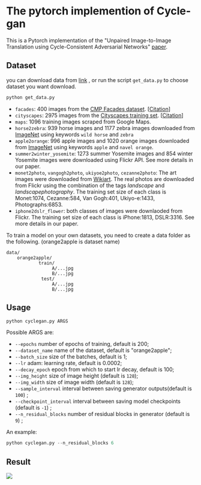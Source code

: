 # The pytorch implemention of Cycle-gan

This is a Pytorch implementation of the "Unpaired Image-to-Image Translation using Cycle-Consistent Adversarial Networks"  [paper](<https://arxiv.org/abs/1703.10593>).

 

## Dataset

you can download data from [link](<https://people.eecs.berkeley.edu/~taesung_park/CycleGAN/datasets/>) , or run the script `get_data.py` to choose dataset you want download.

```python
python get_data.py
```

- `facades`: 400 images from the [CMP Facades dataset](http://cmp.felk.cvut.cz/~tylecr1/facade). [[Citation](datasets/bibtex/facades.tex)]
- `cityscapes`: 2975 images from the [Cityscapes training set](https://www.cityscapes-dataset.com). [[Citation](datasets/bibtex/cityscapes.tex)]
- `maps`: 1096 training images scraped from Google Maps.
- `horse2zebra`: 939 horse images and 1177 zebra images downloaded from [ImageNet](http://www.image-net.org) using keywords `wild horse` and `zebra`
- `apple2orange`: 996 apple images and 1020 orange images downloaded from [ImageNet](http://www.image-net.org) using keywords `apple` and `navel orange`.
- `summer2winter_yosemite`: 1273 summer Yosemite images and 854 winter Yosemite images were downloaded using Flickr API. See more details in our paper.
- `monet2photo`, `vangogh2photo`, `ukiyoe2photo`, `cezanne2photo`: The art images were downloaded from [Wikiart](https://www.wikiart.org/). The real photos are downloaded from Flickr using the combination of the tags *landscape* and *landscapephotography*. The training set size of each class is Monet:1074, Cezanne:584, Van Gogh:401, Ukiyo-e:1433, Photographs:6853.
- `iphone2dslr_flower`: both classes of images were downlaoded from Flickr. The training set size of each class is iPhone:1813, DSLR:3316. See more details in our paper.

To train a model on your own datasets, you need to create a data folder as the following. (orange2apple is dataset name)

```
data/
	orange2apple/
			train/
				 A/...jpg
				 B/...jpg
			 test/
				 A/...jpg
				 B/...jpg
```



## Usage
`python cyclegan.py ARGS`

Possible ARGS are:
+  `--epochs` number of epochs of training, default is 200;
+  `--dataset_name` name of the dataset, default is "orange2apple";
+  `--batch_size` size of the batches, default is 1;
+  `--lr` adam: learning rate, default is 0.0002;
+  `--decay_epoch` epoch from which to start lr decay, default is 100;
+  `--img_height` size of image height (default is `128`);
+  `--img_width` size of image width (default is `128`);
+  `--sample_interval` interval between saving generator outputs(default is `100`) ;
+  `--checkpoint_interval` interval between saving model checkpoints (default is `-1`) ;
+  `--n_residual_blocks` number of residual blocks in generator (default is `9`) ;

An example:

```python
python cyclegan.py --n_residual_blocks 6 
```



## Result



<img src="http://m.qpic.cn/psb?/V12kySKV4IhBFe/Jr7RB08aPdzYOXwf7Ye*G8cMrJSgX4*BdB3TRtviLLw!/b/dMAAAAAAAAAA&bo=owLOAAAAAAARB18!&rf=viewer_4">
